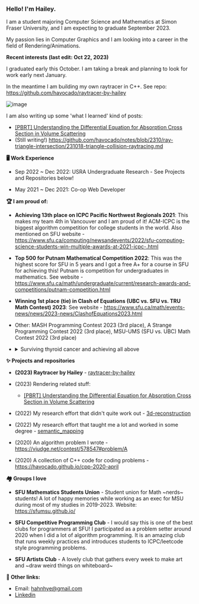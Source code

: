 ### Hello! I'm Hailey. 

I am a student majoring Computer Science and Mathematics at Simon Fraser University, and I am expecting to graduate September 2023.

My passion lies in Computer Graphics and I am looking into a career in the field of Rendering/Animations. 

**Recent interests (last edit: Oct 22, 2023)**

I graduated early this October. I am taking a break and planning to look for work early next January.

In the meantime I am building my own raytracer in C++. See repo: https://github.com/havocado/raytracer-by-hailey

![image](https://github.com/havocado/havocado/assets/47484587/9af986b6-7c16-422f-b589-8d389c5212c2)

I am also writing up some 'what I learned' kind of posts:
- [[PBRT] Understanding the Differential Equation for Absorption Cross Section in Volume Scattering](https://github.com/havocado/notes/blob/main/230913-understanding-absorption-cross-section.md)
- (Still writing!) https://github.com/havocado/notes/blob/2310/ray-triangle-intersection/231018-triangle-collision-raytracing.md

**🖥️ Work Experience**

- Sep 2022 ~ Dec 2022: USRA Undergraduate Research - See Projects and Repositories below!

<!--**Repos [🗄️ semantic_mapping](https://github.com/havocado/semantic_mapping) [🗄️ 3d-reconstruction](https://github.com/havocado/3d-reconstruction)**-->

- May 2021 ~ Dec 2021: Co-op Web Developer

**🏆 I am proud of:**

- **Achieving 13th place on ICPC Pacific Northwest Regionals 2021**: This makes my team 4th in Vancouver and I am proud of it! ACM-ICPC is the biggest algorithm competition for college students in the world. Also mentioned on SFU website - https://www.sfu.ca/computing/newsandevents/2022/sfu-computing-science-students-win-multiple-awards-at-2021-icpc-.html

- **Top 500 for Putnam Mathematical Competition 2022**: This was the highest score for SFU in 5 years and I got a free A+ for a course in SFU for achieving this! Putnam is competition for undergraduates in mathematics. See website - https://www.sfu.ca/math/undergraduate/current/research-awards-and-competitions/putnam-competition.html

- **Winning 1st place (tie) in Clash of Equations (UBC vs. SFU vs. TRU Math Contest) 2023**: See website - https://www.sfu.ca/math/events-news/news/2023-news/ClashofEquations2023.html

- Other: MASH Programming Contest 2023 (3rd place), A Strange Programming Contest 2022 (3rd place), MSU-UMS (SFU vs. UBC) Math Contest 2022 (3rd place)

- <details>
  <summary>Surviving thyroid cancer and achieving all above</summary>
  <p>
  <blockquote>
    <p>I don't mention this often because cancer feels like a too heavy topic to bring up in an everyday conversation, so it's normal if you already knew me for a while but never heard about this! 😆
  
    <p>I had thyroid cancer several years ago. It's one of the least fatal kind of cancer and I am doing fine (after removing thyroid and going through RAI therapy - it was sure an interesting experience to become radioactive for a week)
  
  I'm currently on TSH suppression, which prevents remaining thyroid cells doing any work, so suppressing the possibility of recurrent cancer. This causes common hyperthyroidism-like symptoms such as:
  - Fatigue (need 9+ hours of sleep everyday)
  - Fast heartbeat
  - Hard to concentrate
  - Sensitivity to cold/heat (the reason I carry an extra clothing everywhere)
  - Weight loss
<br></br>
 
  I am aware that disclosing past cancer can bring some social stigma such as being unable to perform work and being weak (as some studies [[1](https://www.researchgate.net/publication/302972012_The_Big_C-stigma_cancer_and_workplace_discrimination)] [[2](https://onlinelibrary.wiley.com/doi/10.1002/pon.5690)] have shown), so I will assure you that (1) I am expecting to cease TSH suppression within 2~3 years, (2) I maintained a GPA over A- while pursuing a difficult joint major, and (3) healthy enough to do deadlifts.

  Cancer taught me to appreciate my life and follow my passion. In my teenage I often overworked until 1am in the highschool dorm to get good grades and only thought about being successful in the future. Now I make sure I'm not burned out on work, choose the field I enjoy the most (computer graphics!!) and enjoy hobbies (arts!!)
  
  I also have some bad shoulders due to lymph node dissection but I think that's fairly common among programmers.</blockquote>
</details>

**✨ Projects and repositories**

- **(2023) Raytracer by Hailey** - [raytracer-by-hailey](https://github.com/havocado/raytracer-by-hailey)

- (2023) Rendering related stuff:
  - [[PBRT] Understanding the Differential Equation for Absorption Cross Section in Volume Scattering](https://github.com/havocado/notes/blob/main/230913-understanding-absorption-cross-section.md)

- (2022) My research effort that didn't quite work out - [3d-reconstruction](https://github.com/havocado/3d-reconstruction)

- (2022) My research effort that taught me a lot and worked in some degree - [semantic_mapping](https://github.com/havocado/semantic_mapping)

- (2020) An algorithm problem I wrote - https://vjudge.net/contest/578547#problem/A

- (2020) A collection of C++ code for coding problems - https://havocado.github.io/cpp-2020-april

**🏘️ Groups I love**

- **SFU Mathematics Students Union** - Student union for Math ~nerds~ students! A lot of happy memories while working as an exec for MSU during most of my studies in 2019-2023. Website: https://sfumsu.github.io/

- **SFU Competitive Programming Club** - I would say this is one of the best clubs for programmers at SFU! I participated as a problem setter around 2020 when I did a lot of algorithm programming. It is an amazing club that runs weekly practices and introduces students to ICPC/leetcode style programming problems.

- **SFU Artists Club** - A lovely club that gathers every week to make art and ~draw weird things on whiteboard~

**💬 Other links:**

- Email: hahnhye@gmail.com
- [Linkedin](linkedin.com/in/hailey-ahn)

<!--
**havocado/havocado** is a ✨ _special_ ✨ repository because its `README.md` (this file) appears on your GitHub profile.

Here are some ideas to get you started:

- 🔭 I’m currently working on ...
- 🌱 I’m currently learning ...
- 👯 I’m looking to collaborate on ...
- 🤔 I’m looking for help with ...
- 💬 Ask me about ...
- 📫 How to reach me: ...
- 😄 Pronouns: ...
- ⚡ Fun fact: ...
-->
